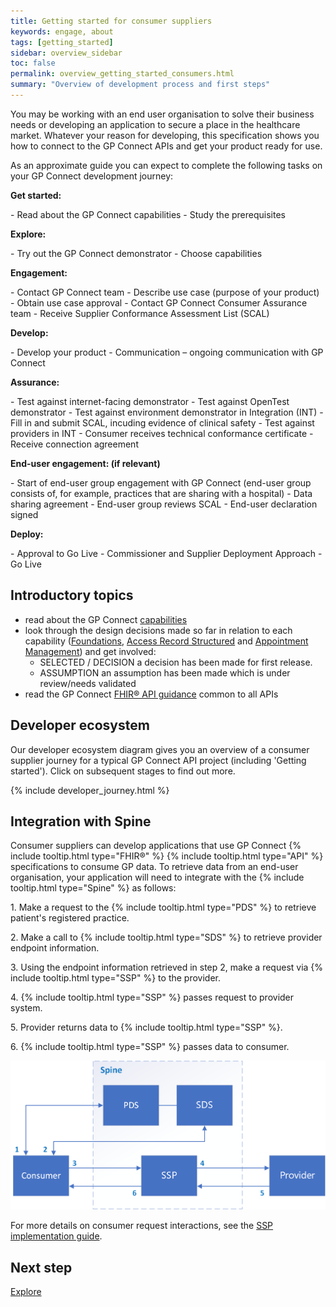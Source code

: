 ```yaml
---
title: Getting started for consumer suppliers
keywords: engage, about
tags: [getting_started]
sidebar: overview_sidebar
toc: false
permalink: overview_getting_started_consumers.html
summary: "Overview of development process and first steps"
---
```


You may be working with an end user organisation to solve their business needs or developing an application to secure a place in the healthcare market. Whatever your reason for developing, this specification shows you how to connect to the GP Connect APIs and get your product ready for use.

As an approximate guide you can expect to complete the following tasks on your GP Connect development journey:

<p><strong>Get started:</strong></p>
- Read about the GP Connect capabilities
- Study the prerequisites
<p><strong>Explore:</strong></p>
- Try out the GP Connect demonstrator
- Choose capabilities
<p><strong>Engagement:</strong></p>
- Contact GP Connect team
- Describe use case (purpose of your product)
- Obtain use case approval
- Contact GP Connect Consumer Assurance team
- Receive Supplier Conformance Assessment List (SCAL)
<p><strong>Develop:</strong></p>
- Develop your product
- Communication – ongoing communication with GP Connect
<p><strong>Assurance:</strong></p>
- Test against internet-facing demonstrator
- Test against OpenTest demonstrator
- Test against environment demonstrator in Integration (INT)
- Fill in and submit SCAL, incuding evidence of clinical safety
- Test against providers in INT
- Consumer receives technical conformance certificate
- Receive connection agreement
<p><strong>End-user engagement: (if relevant)</strong></p>
- Start of end-user group engagement with GP Connect (end-user group consists of, for example, practices that are sharing with a hospital)
- Data sharing agreement
- End-user group reviews SCAL
- End-user declaration signed
<p><strong>Deploy:</strong></p>
- Approval to Go Live
- Commissioner and Supplier Deployment Approach
- Go Live

<p></p>

## Introductory topics ##

- read about the GP Connect [capabilities](overview_priority_capabilities.html)
- look through the design decisions made so far in relation to each capability ([Foundations](foundations_design.html), [Access Record Structured](accessrecord_structured_design.html) and [Appointment Management](appointments_design.html)) and get involved:
	- <span class="label label-success">SELECTED</span> / <span class="label label-info">DECISION</span> a decision has been made for first release.
	- <span class="label label-warning">ASSUMPTION</span> an assumption has been made which is under review/needs validated
- read the GP Connect [FHIR&reg; API guidance](development_fhir_api_guidance.html) common to all APIs

## Developer ecosystem ##

Our developer ecosystem diagram gives you an overview of a consumer supplier journey for a typical GP Connect API project (including 'Getting started'). Click on subsequent stages to find out more.

{% include developer_journey.html %}

## Integration with Spine ##

<p>Consumer suppliers can develop applications that use GP Connect {% include tooltip.html type="FHIR&reg;" %} {% include tooltip.html type="API" %} specifications to consume GP data. To retrieve data from an end-user organisation, your application will need to integrate with the {% include tooltip.html type="Spine" %} as follows:</p>

<p>1. Make a request to the {% include tooltip.html type="PDS" %} to retrieve patient's registered practice.</p>
<p>2. Make a call to {% include tooltip.html type="SDS" %} to retrieve provider endpoint information.</p>
<p>3. Using the endpoint information retrieved in step 2, make a request via {% include tooltip.html type="SSP" %} to the provider.</p>
<p>4. {% include tooltip.html type="SSP" %} passes request to provider system.</p>
<p>5. Provider returns data to {% include tooltip.html type="SSP" %}.</p>
<p>6. {% include tooltip.html type="SSP" %} passes data to consumer.</p>

![Img](images/overview/gp_connect_apis.png)

For more details on consumer request interactions, see the [SSP implementation guide](https://developer.nhs.uk/apis/spine-core-1-0/ssp_implementation_guide.html).

## Next step ##
[Explore](/overview_explore.html)

